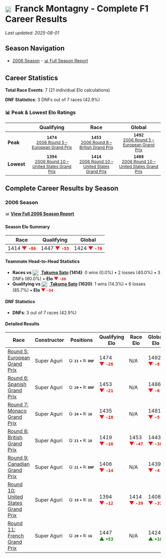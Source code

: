 # <img src="https://upload.wikimedia.org/wikipedia/commons/c/c3/Flag_of_France.svg" alt="France" width="20" height="auto" style="vertical-align: middle; margin-right: 5px;" onerror="this.outerHTML='🇫🇷'; this.style.marginRight='5px';"/> Franck Montagny - Complete F1 Career Results

*Last updated: 2025-08-01*

## Season Navigation

- [2006 Season](#2006-season) - [📊 Full Season Report](../seasons/2006-season-report)

## Career Statistics

**Total Race Events**: 7 (21 individual Elo calculations)

**DNF Statistics**: 3 DNFs out of 7 races (42.9%)

### 📊 Peak & Lowest Elo Ratings

| &nbsp; | Qualifying | Race | Global |
|-------|------------|------|--------|
| **Peak** | <center>**`1474`**<br/><small>[2006 Round 5 – European Grand Prix](../seasons/2006-season-report#round-5-european-grand-prix)</small></center> | <center>**`1453`**<br/><small>[2006 Round 8 – British Grand Prix](../seasons/2006-season-report#round-8-british-grand-prix)</small></center> | <center>**`1492`**<br/><small>[2006 Round 5 – European Grand Prix](../seasons/2006-season-report#round-5-european-grand-prix)</small></center> |
| **Lowest** | <center>**`1394`**<br/><small>[2006 Round 10 – United States Grand Prix](../seasons/2006-season-report#round-10-united-states-grand-prix)</small></center> | <center>**`1414`**<br/><small>[2006 Round 10 – United States Grand Prix](../seasons/2006-season-report#round-10-united-states-grand-prix)</small></center> | <center>**`1408`**<br/><small>[2006 Round 10 – United States Grand Prix](../seasons/2006-season-report#round-10-united-states-grand-prix)</small></center> |


## Complete Career Results by Season

### 2006 Season

📊 **[View Full 2006 Season Report](../seasons/2006-season-report)**

#### Season Elo Summary

| Race | Qualifying | Global |
|------|------------|--------|
| 1414 **<span style="color: red;">▼&nbsp;`-86`</span>** | 1447 **<span style="color: red;">▼&nbsp;`-53`</span>** | 1424 **<span style="color: red;">▼&nbsp;`-76`</span>** |

#### Teammate Head-to-Head Statistics

- **Races vs [<img src="https://upload.wikimedia.org/wikipedia/commons/9/9e/Flag_of_Japan.svg" alt="Japan" width="20" height="auto" style="vertical-align: middle; margin-right: 5px;" onerror="this.outerHTML='🇯🇵'; this.style.marginRight='5px';"/> Takuma Sato](takuma-sato) (1414)**: 0 wins (0.0%) • 2 losses (40.0%) • 3 DNFs (60.0%) • **Elo <span style="color: red;">▼&nbsp;`-86`</span>**
- **Qualifying vs [<img src="https://upload.wikimedia.org/wikipedia/commons/9/9e/Flag_of_Japan.svg" alt="Japan" width="20" height="auto" style="vertical-align: middle; margin-right: 5px;" onerror="this.outerHTML='🇯🇵'; this.style.marginRight='5px';"/> Takuma Sato](takuma-sato) (1620)**: 1 wins (14.3%) • 6 losses (85.7%) • **Elo <span style="color: red;">▼&nbsp;`-54`</span>**

#### DNF Statistics

- **DNFs**: 3 out of 7 races (42.9%)

#### Detailed Results

| Race | Constructor | Positions | Qualifying Elo | Race Elo | Global Elo | Teammate |
|------|-------------|-----------|----------------|----------|------------|----------|
| [Round 5: European Grand Prix](../seasons/2006-season-report#round-5-european-grand-prix) | Super Aguri | <small>Q:&nbsp;**`21`**&nbsp;•&nbsp;R:&nbsp;**`DNF`**</small> | 1474 **<span style="color: red;">▼&nbsp;`-26`</span>** | N/A | 1492 **<span style="color: red;">▼&nbsp;`-8`</span>** | [<img src="https://upload.wikimedia.org/wikipedia/commons/9/9e/Flag_of_Japan.svg" alt="Japan" width="20" height="auto" style="vertical-align: middle; margin-right: 5px;" onerror="this.outerHTML='🇯🇵'; this.style.marginRight='5px';"/> Takuma Sato](takuma-sato)<br/><small>Q:&nbsp;**`20`**&nbsp;•&nbsp;R:&nbsp;**`DNF`**</small> |
| [Round 6: Spanish Grand Prix](../seasons/2006-season-report#round-6-spanish-grand-prix) | Super Aguri | <small>Q:&nbsp;**`20`**&nbsp;•&nbsp;R:&nbsp;**`DNF`**</small> | 1453 **<span style="color: red;">▼&nbsp;`-21`</span>** | N/A | 1486 **<span style="color: red;">▼&nbsp;`-6`</span>** | [<img src="https://upload.wikimedia.org/wikipedia/commons/9/9e/Flag_of_Japan.svg" alt="Japan" width="20" height="auto" style="vertical-align: middle; margin-right: 5px;" onerror="this.outerHTML='🇯🇵'; this.style.marginRight='5px';"/> Takuma Sato](takuma-sato)<br/><small>Q:&nbsp;**`19`**&nbsp;•&nbsp;R:&nbsp;**`17`**</small> |
| [Round 7: Monaco Grand Prix](../seasons/2006-season-report#round-7-monaco-grand-prix) | Super Aguri | <small>Q:&nbsp;**`20`**&nbsp;•&nbsp;R:&nbsp;**`16`**</small> | 1435 **<span style="color: red;">▼&nbsp;`-18`</span>** | N/A | 1481 **<span style="color: red;">▼&nbsp;`-5`</span>** | [<img src="https://upload.wikimedia.org/wikipedia/commons/9/9e/Flag_of_Japan.svg" alt="Japan" width="20" height="auto" style="vertical-align: middle; margin-right: 5px;" onerror="this.outerHTML='🇯🇵'; this.style.marginRight='5px';"/> Takuma Sato](takuma-sato)<br/><small>Q:&nbsp;**`19`**&nbsp;•&nbsp;R:&nbsp;**`DNF`**</small> |
| [Round 8: British Grand Prix](../seasons/2006-season-report#round-8-british-grand-prix) | Super Aguri | <small>Q:&nbsp;**`21`**&nbsp;•&nbsp;R:&nbsp;**`18`**</small> | 1419 **<span style="color: red;">▼&nbsp;`-16`</span>** | 1453 **<span style="color: red;">▼&nbsp;`-47`</span>** | 1443 **<span style="color: red;">▼&nbsp;`-38`</span>** | [<img src="https://upload.wikimedia.org/wikipedia/commons/9/9e/Flag_of_Japan.svg" alt="Japan" width="20" height="auto" style="vertical-align: middle; margin-right: 5px;" onerror="this.outerHTML='🇯🇵'; this.style.marginRight='5px';"/> Takuma Sato](takuma-sato)<br/><small>Q:&nbsp;**`20`**&nbsp;•&nbsp;R:&nbsp;**`17`**</small> |
| [Round 9: Canadian Grand Prix](../seasons/2006-season-report#round-9-canadian-grand-prix) | Super Aguri | <small>Q:&nbsp;**`21`**&nbsp;•&nbsp;R:&nbsp;**`DNF`**</small> | 1406 **<span style="color: red;">▼&nbsp;`-14`</span>** | N/A | 1439 **<span style="color: red;">▼&nbsp;`-4`</span>** | [<img src="https://upload.wikimedia.org/wikipedia/commons/9/9e/Flag_of_Japan.svg" alt="Japan" width="20" height="auto" style="vertical-align: middle; margin-right: 5px;" onerror="this.outerHTML='🇯🇵'; this.style.marginRight='5px';"/> Takuma Sato](takuma-sato)<br/><small>Q:&nbsp;**`20`**&nbsp;•&nbsp;R:&nbsp;**`15`**</small> |
| [Round 10: United States Grand Prix](../seasons/2006-season-report#round-10-united-states-grand-prix) | Super Aguri | <small>Q:&nbsp;**`19`**&nbsp;•&nbsp;R:&nbsp;**`22`**</small> | 1394 **<span style="color: red;">▼&nbsp;`-12`</span>** | 1414 **<span style="color: red;">▼&nbsp;`-39`</span>** | 1408 **<span style="color: red;">▼&nbsp;`-31`</span>** | [<img src="https://upload.wikimedia.org/wikipedia/commons/9/9e/Flag_of_Japan.svg" alt="Japan" width="20" height="auto" style="vertical-align: middle; margin-right: 5px;" onerror="this.outerHTML='🇯🇵'; this.style.marginRight='5px';"/> Takuma Sato](takuma-sato)<br/><small>Q:&nbsp;**`18`**&nbsp;•&nbsp;R:&nbsp;**`14`**</small> |
| [Round 11: French Grand Prix](../seasons/2006-season-report#round-11-french-grand-prix) | Super Aguri | <small>Q:&nbsp;**`20`**&nbsp;•&nbsp;R:&nbsp;**`16`**</small> | 1447 **<span style="color: green;">▲&nbsp;`+53`</span>** | N/A | 1424 **<span style="color: green;">▲&nbsp;`+16`</span>** | [<img src="https://upload.wikimedia.org/wikipedia/commons/9/9e/Flag_of_Japan.svg" alt="Japan" width="20" height="auto" style="vertical-align: middle; margin-right: 5px;" onerror="this.outerHTML='🇯🇵'; this.style.marginRight='5px';"/> Takuma Sato](takuma-sato)<br/><small>Q:&nbsp;**`21`**&nbsp;•&nbsp;R:&nbsp;**`DNF`**</small> |

